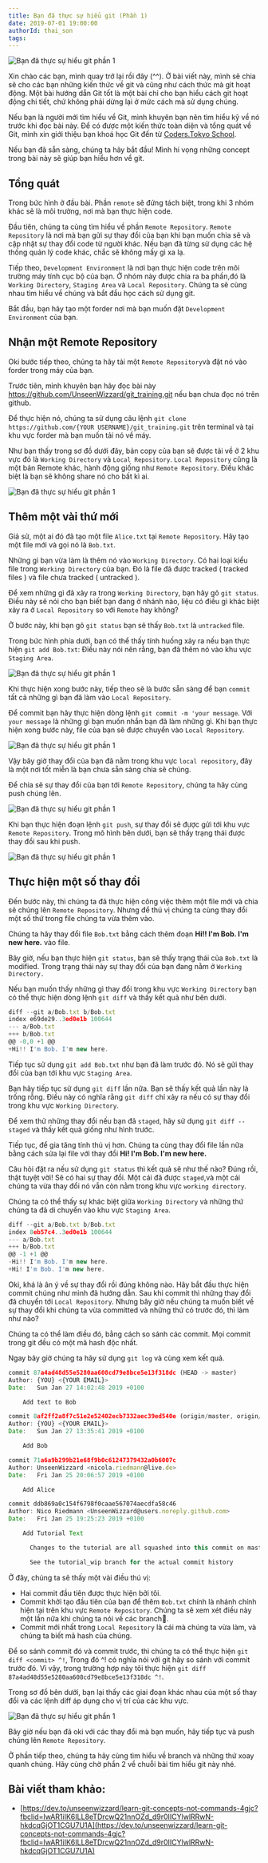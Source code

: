 ```yaml
---
title: Bạn đã thực sự hiểu git (Phần 1)
date: 2019-07-01 19:00:00
authorId: thai_son
tags:
---
```


![Bạn đã thực sự hiểu git phần 1 ](https://res.cloudinary.com/djeghcumw/image/upload/v1561527909/blog/general-drawing.png)

Xin chào các bạn, mình quay trở lại rồi đây (^^). Ở bài viết này, mình sẽ chia sẽ cho các bạn những kiến thức về git và cũng như cách thức mà git hoạt động. Một bài hướng dẫn Git tốt là một bài chỉ cho bạn hiểu cách git hoạt động chi tiết, chứ không phải dừng lại ở mức cách mà sử dụng chúng.

Nếu bạn là người mới tìm hiểu về Git, mình khuyên bạn nên tìm hiểu kỹ về nó trước khi đọc bài này. Để có được một kiến thức toàn diện và tổng quát về Git, mình xin giới thiệu bạn khoá học Git đến từ [Coders.Tokyo School](https://school.coders.tokyo/login).

Nếu bạn đã sẵn sàng, chúng ta hãy bắt đầu! Mình hi vọng những concept trong bài này sẽ giúp bạn hiểu hơn về git.

<!-- more -->

## Tổng quát

Trong bức hình ở đầu bài. Phần `remote` sẽ đứng tách biệt, trong khi 3 nhóm khác sẽ là môi trường, nơi mà bạn thực hiện code.

Đầu tiên, chúng ta cùng tìm hiểu về phần `Remote Repository`. `Remote Repository` là nơi mà bạn gửi sự thay đổi của bạn khi bạn muốn chia sẽ và cập nhật sự thay đổi code từ người khác. Nếu bạn đã từng sử dụng các hệ thống quản lý code khác, chắc sẽ không mấy gì xa lạ.

Tiếp theo, `Development Environment` là nơi bạn thực hiện code trên môi trường máy tính cục bộ của bạn. Ở nhóm này được chia ra ba phần,đó là `Working Directory`, `Staging Area` và `Local Repository`. Chúng ta sẽ cùng nhau tìm hiểu về chúng và bắt đầu học cách sử dụng git.

Bắt đầu, bạn hãy tạo một forder nơi mà bạn muốn đặt `Development Environment` của bạn.

## Nhận một Remote Repository

Oki bước tiếp theo, chúng ta hãy tải một `Remote Repository`và đặt nó vào forder trong máy của bạn.

Trước tiên, mình khuyên bạn hãy đọc bài này https://github.com/UnseenWizzard/git_training.git nếu bạn chưa đọc nó trên github.

Để thực hiện nó, chúng ta sử dụng câu lệnh
`git clone https://github.com/{YOUR USERNAME}/git_training.git` trên terminal và tại khu vực forder mà bạn muốn tải nó về máy.

Như bạn thấy trong sơ đồ dưới đây, bản copy của bạn sẽ được tải về ở 2 khu vực đó là `Working Directory` và `Local Repository`. `Local Repository` cũng là một bản Remote khác, hành động giống như `Remote Repository`. Điều khác biệt là bạn sẽ không share nó cho bất kì ai.

![Bạn đã thực sự hiểu git phần 1 ](https://res.cloudinary.com/djeghcumw/image/upload/v1561994927/blog/clone.png)

## Thêm một vài thứ mới

Giả sử, một ai đó đã tạo một file `Alice.txt` tại `Remote Repository`. Hãy tạo một file mới và gọi nó là `Bob.txt`.

Những gì bạn vừa làm là thêm nó vào `Working Directory`. Có hai loại kiểu file trong `Working Directory` của bạn. Đó là file đã được tracked ( tracked files ) và file chưa tracked ( untracked ).

Để xem những gì đã xảy ra trong `Working Directory`, bạn hãy gõ `git status`. Điều này sẽ nói cho bạn biết bạn đang ở nhánh nào, liệu có điều gì khác biệt xảy ra ở `Local Repository` so với `Remote` hay không?

Ở bước này, khi bạn gõ `git status` bạn sẽ thấy `Bob.txt` là `untracked` file.

Trong bức hình phía dưới, bạn có thể thấy tính huống xảy ra nếu bạn thực hiện `git add Bob.txt`: Điều này nói nên rằng, bạn đã thêm nó vào khu vực `Staging Area`.

![Bạn đã thực sự hiểu git phần 1 ](https://res.cloudinary.com/djeghcumw/image/upload/v1561995861/blog/add.png)

Khi thực hiện xong bước này, tiếp theo sẽ là bước sẵn sàng để bạn `commit` tất cả những gì bạn đã làm vào `Local Repository`.

Để commit bạn hãy thực hiện dòng lệnh `git commit -m 'your message`. Với `your message` là những gì bạn muốn nhắn bạn đã làm những gì. Khi bạn thực hiện xong bước này, file của bạn sẽ được chuyển vào
`Local Repository`.

![Bạn đã thực sự hiểu git phần 1 ](https://res.cloudinary.com/djeghcumw/image/upload/v1561996307/blog/commit.png)

Vậy bây giờ thay đổi của bạn đã nằm trong khu vực `local repository`, đây là một nơi tốt miễn là bạn chưa sẵn sàng chia sẽ chúng.

Để chia sẽ sự thay đổi của bạn tới `Remote Repository`, chúng ta hãy cùng push chúng lên.

![Bạn đã thực sự hiểu git phần 1 ](https://res.cloudinary.com/djeghcumw/image/upload/v1561996588/blog/push.png)

Khi bạn thực hiện đoạn lệnh `git push`, sự thay đổi sẽ được gửi tới khu vực `Remote Repository`. Trong mô hình bên dưới, bạn sẽ thấy trạng thái được thay đổi sau khi push.

![Bạn đã thực sự hiểu git phần 1 ](https://res.cloudinary.com/djeghcumw/image/upload/v1561996893/blog/after_push.png)

## Thực hiện một số thay đổi

Đến bước này, thì chúng ta đã thực hiện công việc thêm một file mới và chia sẽ chúng lên `Remote Repository`. Nhưng để thú vị chúng ta cùng thay đổi một số thứ trong file chúng ta vừa thêm vào.

Chúng ta hãy thay đổi file `Bob.txt` bằng cách thêm đoạn **Hi!! I'm Bob. I'm new here.** vào file.

Bây giờ, nếu bạn thực hiện `git status`, bạn sẽ thấy trạng thái của `Bob.txt` là modified. Trong trạng thái này sự thay đổi của bạn đang nằm ở `Working Directory.`

Nếu bạn muốn thấy những gì thay đổi trong khu vực `Working Directory` bạn có thể thực hiện dòng lệnh `git diff` và thấy kết quả như bên dưới.

```javascript
diff --git a/Bob.txt b/Bob.txt
index e69de29..3ed0e1b 100644
--- a/Bob.txt
+++ b/Bob.txt
@@ -0,0 +1 @@
+Hi!! I'm Bob. I'm new here.
```

Tiếp tục sử dụng `git add Bob.txt` như bạn đã làm trước đó. Nó sẽ gửi thay đổi của bạn tới khu vực `Staging Area`.

Bạn hãy tiếp tục sử dụng `git diff` lần nữa. Bạn sẽ thấy kết quả lần này là trống rỗng. Điều này có nghĩa rằng `git diff` chỉ xảy ra nếu có sự thay đổi trong khu vực `Working Directory`.

Để xem thử những thay đổi nếu bạn đã `staged`, hãy sử dụng `git diff --staged` và thấy kết quả giống như hình trước.

Tiếp tục, để gia tăng tính thú vị hơn. Chúng ta cùng thay đổi file lần nữa bằng cách sửa lại file với thay đổi **Hi! I'm Bob. I'm new here.**

Câu hỏi đặt ra nếu sử dụng `git status` thì kết quả sẽ như thế nào? Đúng rồi, thật tuyệt vời! Sẽ có hai sự thay đổi. Một cái đã được `staged`,và một cái chúng ta vừa thay đổi nó vẫn còn nằm trong khu vực `working directory`.

Chúng ta có thể thấy sự khác biệt giữa `Working Directory` và những thứ chúng ta đã di chuyển vào khu vực `Staging Area`.

```javascript
diff --git a/Bob.txt b/Bob.txt
index 8eb57c4..3ed0e1b 100644
--- a/Bob.txt
+++ b/Bob.txt
@@ -1 +1 @@
-Hi!! I'm Bob. I'm new here.
+Hi! I'm Bob. I'm new here.
```

Oki, khá là ân ý về sự thay đổi rồi đúng không nào. Hãy bắt đầu thực hiện commit chúng như mình đã hướng dẫn. Sau khi commit thì những thay đổi đã chuyển tới `Local Repository`. Nhưng bây giờ nếu chúng ta muốn biết về sự thay đổi khi chúng ta vừa committed và những thứ có trước đó, thì làm như nào?

Chúng ta có thể làm điều đó, bằng cách so sánh các commit. Mọi commit trong git đều có một mã hash độc nhất.

Ngay bây giờ chúng ta hãy sử dụng `git log` và cùng xem kết quả.

```javascript
commit 87a4ad48d55e5280aa608cd79e8bce5e13f318dc (HEAD -> master)
Author: {YOU} <{YOUR EMAIL}>
Date:   Sun Jan 27 14:02:48 2019 +0100

    Add text to Bob

commit 8af2ff2a8f7c51e2e52402ecb7332aec39ed540e (origin/master, origin/HEAD)
Author: {YOU} <{YOUR EMAIL}>
Date:   Sun Jan 27 13:35:41 2019 +0100

    Add Bob

commit 71a6a9b299b21e68f9b0c61247379432a0b6007c
Author: UnseenWizzard <nicola.riedmann@live.de>
Date:   Fri Jan 25 20:06:57 2019 +0100

    Add Alice

commit ddb869a0c154f6798f0caae567074aecdfa58c46
Author: Nico Riedmann <UnseenWizzard@users.noreply.github.com>
Date:   Fri Jan 25 19:25:23 2019 +0100

    Add Tutorial Text

      Changes to the tutorial are all squashed into this commit on master, to keep the log free of clutter that distracts from the tutorial

      See the tutorial_wip branch for the actual commit history
```

Ở đây, chúng ta sẽ thấy một vài điều thú vị:

- Hai commit đầu tiên được thực hiện bởi tôi.
- Commit khởi tạo đầu tiên của bạn để thêm `Bob.txt` chính là nhánh chính hiện tại trên khu vực `Remote Repository`. Chúng ta sẽ xem xét điều này một lần nữa khi chúng ta nói về các branch.
- Commit mới nhất trong `Local Repository` là cái mà chúng ta vừa làm, và chúng ta biết mã hash của chúng.

Để so sánh commit đó và commit trước, thì chúng ta có thể thực hiện `git diff <commit> ^!`, Trong đó ^! có nghĩa nói với git hãy so sánh với commit trước đó. Vì vậy, trong trường hợp này tôi thực hiện `git diff 87a4ad48d55e5280aa608cd79e8bce5e13f318dc ^!`.

Trong sơ đồ bên dưới, bạn lại thấy các giai đoạn khác nhau của một số thay đổi và các lệnh diff áp dụng cho vị trí của các khu vực.

![Bạn đã thực sự hiểu git phần 1 ](https://res.cloudinary.com/djeghcumw/image/upload/v1561999953/blog/diffs.png)

Bây giờ nếu bạn đã oki với các thay đổi mà bạn muốn, hãy tiếp tục và push chúng lên `Remote Repository`.

Ở phần tiếp theo, chúng ta hãy cùng tìm hiểu về branch và những thứ xoay quanh chúng. Hãy cùng chờ phần 2 về chuỗi bài tìm hiểu git này nhé.

## Bài viết tham khảo:

- [https://dev.to/unseenwizzard/learn-git-concepts-not-commands-4gjc?fbclid=IwAR1iIK6ILL8eTDrcwQ21nnOZd_d9r0IICYlwlRRwN-hkdcqGjOT1CGU7U1A](https://dev.to/unseenwizzard/learn-git-concepts-not-commands-4gjc?fbclid=IwAR1iIK6ILL8eTDrcwQ21nnOZd_d9r0IICYlwlRRwN-hkdcqGjOT1CGU7U1A)
